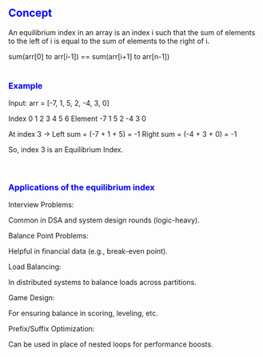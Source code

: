  <h2 style="color:blue">Concept</h2>
An equilibrium index in an array is an index i such that the sum of elements to the left of i is equal to the sum of elements to the right of i.  
  
sum(arr[0] to arr[i-1]) == sum(arr[i+1] to arr[n-1]) <br> 
  <br>
  
<h3 style="color:blue">Example</h3>
Input: arr = [-7, 1, 5, 2, -4, 3, 0]

Index      0   1   2   3   4   5   6
Element   -7   1   5   2  -4   3   0

At index 3 → Left sum = (-7 + 1 + 5) = -1
              Right sum = (-4 + 3 + 0) = -1 

So, index 3 is an Equilibrium Index.<br>  
<br>  

<h3 style="color:blue">Applications of the equilibrium index</h3>
Interview Problems:

Common in DSA and system design rounds (logic-heavy).

Balance Point Problems:

Helpful in financial data (e.g., break-even point).

Load Balancing:

In distributed systems to balance loads across partitions.

Game Design:

For ensuring balance in scoring, leveling, etc.

Prefix/Suffix Optimization:

Can be used in place of nested loops for performance boosts.






